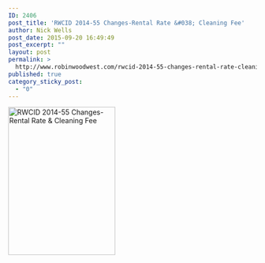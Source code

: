 ```yaml
---
ID: 2406
post_title: 'RWCID 2014-55 Changes-Rental Rate &#038; Cleaning Fee'
author: Nick Wells
post_date: 2015-09-20 16:49:49
post_excerpt: ""
layout: post
permalink: >
  http://www.robinwoodwest.com/rwcid-2014-55-changes-rental-rate-cleaning-fee/
published: true
category_sticky_post:
  - "0"
---
```

<a href="http://www.robinwoodwest.com/wp-content/uploads/2015/09/rwcid-2014-55-changes-rental-rate-cleaning-fee.jpg"><img src="http://www.robinwoodwest.com/wp-content/uploads/2015/09/rwcid-2014-55-changes-rental-rate-cleaning-fee-217x300.jpg" alt="RWCID 2014-55 Changes-Rental Rate &amp; Cleaning Fee" width="217" height="300" class="alignnone size-medium wp-image-2407" /></a>